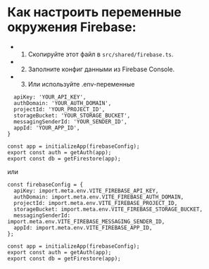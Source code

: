 # Как настроить переменные окружения Firebase:

- 1.  Скопируйте этот файл в `src/shared/firebase.ts`.
- 2.  Заполните конфиг данными из Firebase Console.
- 3.  Или используйте .env-переменные

```const firebaseConfig = {
  apiKey: 'YOUR_API_KEY',
  authDomain: 'YOUR_AUTH_DOMAIN',
  projectId: 'YOUR_PROJECT_ID',
  storageBucket: 'YOUR_STORAGE_BUCKET',
  messagingSenderId: 'YOUR_SENDER_ID',
  appId: 'YOUR_APP_ID',
}

const app = initializeApp(firebaseConfig);
export const auth = getAuth(app);
export const db = getFirestore(app);
```

или

```
const firebaseConfig = {
  apiKey: import.meta.env.VITE_FIREBASE_API_KEY,
  authDomain: import.meta.env.VITE_FIREBASE_AUTH_DOMAIN,
  projectId: import.meta.env.VITE_FIREBASE_PROJECT_ID,
  storageBucket: import.meta.env.VITE_FIREBASE_STORAGE_BUCKET,
  messagingSenderId: import.meta.env.VITE_FIREBASE_MESSAGING_SENDER_ID,
  appId: import.meta.env.VITE_FIREBASE_APP_ID,
};

const app = initializeApp(firebaseConfig);
export const auth = getAuth(app);
export const db = getFirestore(app);
```

